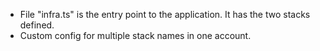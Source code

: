 - File "infra.ts" is the entry point to the application. It has the two stacks defined.
- Custom config for multiple stack names in one account.
